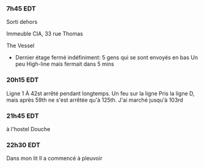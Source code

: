 ### 7h45 EDT
Sorti dehors


Immeuble CIA, 33 rue Thomas

The Vessel
- Dernier étage fermé indéfiniment: 5 gens qui se sont envoyés en bas
Un peu High-line mais fermait dans 5 mins
### 20h15 EDT
Ligne 1 À 42st arrêté pendant longtemps. Un feu sur la ligne
Pris la ligne D, mais après 59th ne s'est arrêtée qu'à 125th. J'ai marché jusqu'à 103rd
### 21h45 EDT
à l'hostel
Douche
### 22h30 EDT
Dans mon lit
Il a commencé à pleuvoir
